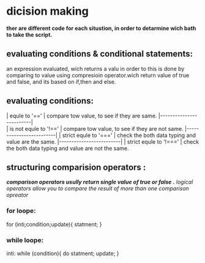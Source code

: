  # dicision making 

**ther are different code for each situstion, in order to detarmine wich bath to take the script.**

## evaluating conditions & conditional statements:

 an expression evaluated, wich returns a valu in order to this is done by comparing to value using compresioin operator.wich return value of true and false, and its based on if,then and else.
 
 ## evaluating conditions:

| equle to '=='           |  compare tow value, to see if they are same.
|-------------------------|  
| is not equle to '!=='   |  compare tow value, to see if they are not same.
|-------------------------|
| strict equle to '==='   |  check the both data typing and value are the same.
|-------------------------|
| strict equle to '!==='  |  check the both data typing and value are not the same.

## structuring comparision operators :

***comparison operators usully return single value of true or false .***
*logical operators allow you to compare the result of more than one comparison opreator*

### for loope:
for (inti;condition;update){
statment;
}

### while loope:
inti:
while (condition){
do statment;
update;
}

